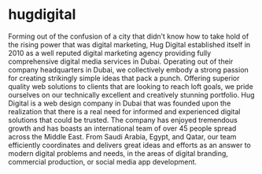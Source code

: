 # hugdigital
Forming out of the confusion of a city that didn’t know how to take hold of the rising power that was digital marketing, Hug Digital established itself in 2010 as a well reputed digital marketing agency providing fully comprehensive digital media services in Dubai. Operating out of their company headquarters in Dubai, we collectively embody a strong passion for creating strikingly simple ideas that pack a punch. Offering superior quality web solutions to clients that are looking to reach loft goals, we pride ourselves on our technically excellent and creatively stunning portfolio. Hug Digital is a web design company in Dubai that was founded upon the realization that there is a real need for informed and experienced digital solutions that could be trusted. The company has enjoyed tremendous growth and has boasts an international team of over 45 people spread across the Middle East. From Saudi Arabia, Egypt, and Qatar, our team efficiently coordinates and delivers great ideas and efforts as an answer to modern digital problems and needs, in the areas of digital branding, commercial production, or social media app development. 
